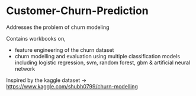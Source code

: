 # Customer-Churn-Prediction
Addresses the problem of churn modeling 

Contains workbooks on,
 - feature engineering of the churn dataset
 - churn modelling and evaluation using multiple classification models including logistic regression, svm, random forest, gbm & artificial neural network
 
Inspired by the kaggle dataset -> https://www.kaggle.com/shubh0799/churn-modelling
